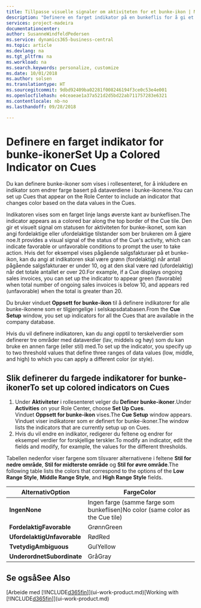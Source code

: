 ```yaml
---
title: Tillpasse visuelle signaler om aktiviteten for et bunke-ikon | Microsoft-dokumentasjon
description: "Definere en farget indikator på en bunkeflis for å gi et tilpasset visuelt signal for aktiviteten for bunke-ikonet."
services: project-madeira
documentationcenter: 
author: SusanneWindfeldPedersen
ms.service: dynamics365-business-central
ms.topic: article
ms.devlang: na
ms.tgt_pltfrm: na
ms.workload: na
ms.search.keywords: personalize, customize
ms.date: 10/01/2018
ms.author: solsen
ms.translationtype: HT
ms.sourcegitcommit: 9dbd92409ba02281f008246194f3ce0c53e4e001
ms.openlocfilehash: e4ceaeae1a37a521d2d5bd22ab711757283e6321
ms.contentlocale: nb-no
ms.lasthandoff: 09/28/2018

---
```

# <a name="set-up-a-colored-indicator-on-cues"></a><span data-ttu-id="5f92b-103">Definere en farget indikator for bunke-ikoner</span><span class="sxs-lookup"><span data-stu-id="5f92b-103">Set Up a Colored Indicator on Cues</span></span>
<span data-ttu-id="5f92b-104">Du kan definere bunke-ikoner som vises i rollesenteret, for å inkludere en indikator som endrer farge basert på dataverdiene i bunke-ikonene.</span><span class="sxs-lookup"><span data-stu-id="5f92b-104">You can set up Cues that appear on the Role Center to include an indicator that changes color based on the data values in the Cues.</span></span>

<span data-ttu-id="5f92b-105">Indikatoren vises som en farget linje langs øverste kant av bunkeflisen.</span><span class="sxs-lookup"><span data-stu-id="5f92b-105">The indicator appears as a colored bar along the top border of the Cue tile.</span></span> <span data-ttu-id="5f92b-106">Den gir et visuelt signal om statusen for aktiviteten for bunke-ikonet, som kan angi fordelaktige eller ufordelaktige tilstander som ber brukeren om å gjøre noe.</span><span class="sxs-lookup"><span data-stu-id="5f92b-106">It provides a visual signal of the status of the Cue's activity, which can indicate favorable or unfavorable conditions to prompt the user to take action.</span></span> <span data-ttu-id="5f92b-107">Hvis det for eksempel vises pågående salgsfakturaer på et bunke-ikon, kan du angi at indikatoren skal være grønn (fordelaktig) når antall pågående salgsfakturaer er under 10, og at den skal være rød (ufordelaktig) når det totale antallet er over 20.</span><span class="sxs-lookup"><span data-stu-id="5f92b-107">For example, if a Cue displays ongoing sales invoices, you can set up the indicator to appear green (favorable) when total number of ongoing sales invoices is below 10, and appears red (unfavorable) when the total is greater than 20.</span></span>

<span data-ttu-id="5f92b-108">Du bruker vinduet **Oppsett for bunke-ikon** til å definere indikatorer for alle bunke-ikonene som er tilgjengelige i selskapsdatabasen.</span><span class="sxs-lookup"><span data-stu-id="5f92b-108">From the **Cue Setup** window, you set up indicators for all the Cues that are available in the company database.</span></span>

<span data-ttu-id="5f92b-109">Hvis du vil definere indikatoren, kan du angi opptil to terskelverdier som definerer tre områder med dataverdier (lav, middels og høy) som du kan bruke en annen farge (eller stil) med.</span><span class="sxs-lookup"><span data-stu-id="5f92b-109">To set up the indicator, you specify up to two threshold values that define three ranges of data values (low, middle, and high) to which you can apply a different color (or style).</span></span>

## <a name="to-set-up-colored-indicators-on-cues"></a><span data-ttu-id="5f92b-110">Slik definerer du fargede indikatorer for bunke-ikoner</span><span class="sxs-lookup"><span data-stu-id="5f92b-110">To set up colored indicators on Cues</span></span>
1. <span data-ttu-id="5f92b-111">Under **Aktiviteter** i rollesenteret velger du **Definer bunke-ikoner**.</span><span class="sxs-lookup"><span data-stu-id="5f92b-111">Under **Activities** on your Role Center, choose **Set Up Cues**.</span></span>  
   <span data-ttu-id="5f92b-112">Vinduet **Oppsett for bunke-ikon** vises.</span><span class="sxs-lookup"><span data-stu-id="5f92b-112">The **Cue Setup** window appears.</span></span> <span data-ttu-id="5f92b-113">Vinduet viser indikatorer som er definert for bunke-ikoner.</span><span class="sxs-lookup"><span data-stu-id="5f92b-113">The window lists the indicators that are currently setup up on Cues.</span></span>
2. <span data-ttu-id="5f92b-114">Hvis du vil endre en indikator, redigerer du feltene og endrer for eksempel verdier for forskjellige terskler.</span><span class="sxs-lookup"><span data-stu-id="5f92b-114">To modify an indicator, edit the fields and modify, for example, the values for the different thresholds.</span></span>  

<span data-ttu-id="5f92b-115">Tabellen nedenfor viser fargene som tilsvarer alternativene i feltene **Stil for nedre område**, **Stil for midterste område** og **Stil for øvre område**.</span><span class="sxs-lookup"><span data-stu-id="5f92b-115">The following table lists the colors that correspond to the options of the **Low Range Style**, **Middle Range Style**, and **High Range Style** fields.</span></span>

| <span data-ttu-id="5f92b-116">Alternativ</span><span class="sxs-lookup"><span data-stu-id="5f92b-116">Option</span></span> | <span data-ttu-id="5f92b-117">Farge</span><span class="sxs-lookup"><span data-stu-id="5f92b-117">Color</span></span> |
| --- | --- |
| <span data-ttu-id="5f92b-118">**Ingen**</span><span class="sxs-lookup"><span data-stu-id="5f92b-118">**None**</span></span> |<span data-ttu-id="5f92b-119">Ingen farge (samme farge som bunkeflisen)</span><span class="sxs-lookup"><span data-stu-id="5f92b-119">No color (same color as the Cue tile)</span></span>|
| <span data-ttu-id="5f92b-120">**Fordelaktig**</span><span class="sxs-lookup"><span data-stu-id="5f92b-120">**Favorable**</span></span> |<span data-ttu-id="5f92b-121">Grønn</span><span class="sxs-lookup"><span data-stu-id="5f92b-121">Green</span></span> |
| <span data-ttu-id="5f92b-122">**Ufordelaktig**</span><span class="sxs-lookup"><span data-stu-id="5f92b-122">**Unfavorable**</span></span> |<span data-ttu-id="5f92b-123">Rød</span><span class="sxs-lookup"><span data-stu-id="5f92b-123">Red</span></span> |
| <span data-ttu-id="5f92b-124">**Tvetydig**</span><span class="sxs-lookup"><span data-stu-id="5f92b-124">**Ambiguous**</span></span> |<span data-ttu-id="5f92b-125">Gul</span><span class="sxs-lookup"><span data-stu-id="5f92b-125">Yellow</span></span> |
| <span data-ttu-id="5f92b-126">**Underordnet**</span><span class="sxs-lookup"><span data-stu-id="5f92b-126">**Subordinate**</span></span> |<span data-ttu-id="5f92b-127">Grå</span><span class="sxs-lookup"><span data-stu-id="5f92b-127">Gray</span></span> |

## <a name="see-also"></a><span data-ttu-id="5f92b-128">Se også</span><span class="sxs-lookup"><span data-stu-id="5f92b-128">See Also</span></span>
<span data-ttu-id="5f92b-129">[Arbeide med [!INCLUDE[d365fin](includes/d365fin_md.md)]](ui-work-product.md)</span><span class="sxs-lookup"><span data-stu-id="5f92b-129">[Working with [!INCLUDE[d365fin](includes/d365fin_md.md)]](ui-work-product.md)</span></span>

